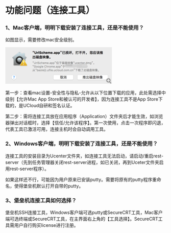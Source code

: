 

# 功能问题（连接工具）

### 1、Mac客户端，明明下载安装了连接工具，还是不能使用？

如图显示，需要修改mac安全级别。

![](/images/安装失败.png)

第一步：查看mac设置-安全性与隐私-允许从以下位置下载的应用，此处需选择中级别【允许Mac App
Store和被认可的开发者】，因为连接工具不是App
Store下载的，是UCloud自研和签名认证。

第二步：需将连接工具放在应用程序（Application）文件夹后才能生效，如浏览器弹出对话框时，选择【信任/允许该程序】。第一次使用，点击一次程序即闪退，代表工具已激活可用，连接主机时会自动调用工具。

### 2、Windows客户端，明明下载安装了连接工具，还是不能使用？

连接工具的安装目录为Ucenter文件夹，如连接工具无法启动，请启动/重启rest-server（先到任务管理器关闭rest-server进程，如已关闭，再到Uceter文件夹启用rest-server程序）。

如果这样还不行，可能因为用户原来已安装putty。需要将原有的putty程序重命名，使得堡垒机默认打开自带的putty。

### 3、堡垒机连接工具如何选择？

堡垒机SSH连接工具，Windows客户端可选putty或SecureCRT工具，Mac客户端可选终端或SecureCRT工具，在主界面右上角的【工具选择】。SecureCRT工具需用户自行购买license进行注册。
